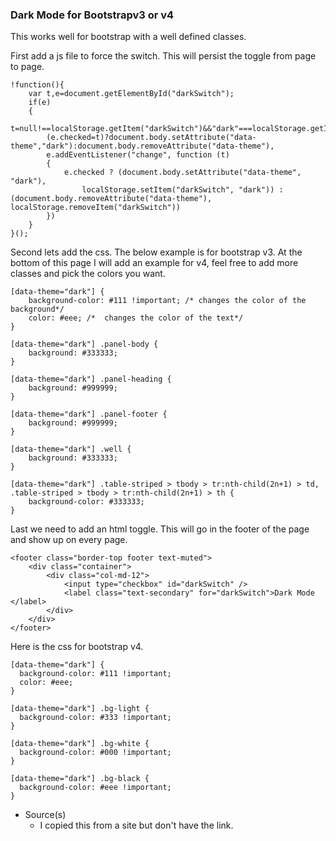 ### Dark Mode for Bootstrapv3 or v4

This works well for bootstrap with a well defined classes.

First add a js file to force the switch. This will persist the toggle from page to page.

```
!function(){
	var t,e=document.getElementById("darkSwitch");
	if(e)
	{
		t=null!==localStorage.getItem("darkSwitch")&&"dark"===localStorage.getItem("darkSwitch"),
		(e.checked=t)?document.body.setAttribute("data-theme","dark"):document.body.removeAttribute("data-theme"),
		e.addEventListener("change", function (t)
		{
			e.checked ? (document.body.setAttribute("data-theme", "dark"),
				localStorage.setItem("darkSwitch", "dark")) : (document.body.removeAttribute("data-theme"), localStorage.removeItem("darkSwitch"))
		})
	}
}();
```

Second lets add the css. The below example is for bootstrap v3. At the bottom of this page I will add an example for v4, feel free to add more classes and pick the colors you want.

```
[data-theme="dark"] {
    background-color: #111 !important; /* changes the color of the background*/
    color: #eee; /*  changes the color of the text*/
}

[data-theme="dark"] .panel-body {
    background: #333333;
}

[data-theme="dark"] .panel-heading {
    background: #999999;
}

[data-theme="dark"] .panel-footer {
    background: #999999;
}

[data-theme="dark"] .well {
    background: #333333;
}

[data-theme="dark"] .table-striped > tbody > tr:nth-child(2n+1) > td, .table-striped > tbody > tr:nth-child(2n+1) > th {
    background-color: #333333;
}
```

Last we need to add an html toggle. This will go in the footer of the page and show up on every page.

```
<footer class="border-top footer text-muted">
    <div class="container">
        <div class="col-md-12">
            <input type="checkbox" id="darkSwitch" />
            <label class="text-secondary" for="darkSwitch">Dark Mode </label>
        </div>
    </div>
</footer>
```

Here is the css for bootstrap v4.

```
[data-theme="dark"] {
  background-color: #111 !important;
  color: #eee;
}

[data-theme="dark"] .bg-light {
  background-color: #333 !important;
}

[data-theme="dark"] .bg-white {
  background-color: #000 !important;
}

[data-theme="dark"] .bg-black {
  background-color: #eee !important;
}
```

- Source(s)
  - I copied this from a site but don't have the link.

